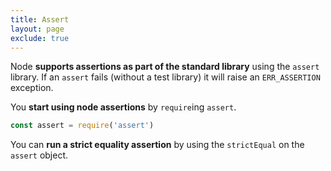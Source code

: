 ```yaml
---
title: Assert
layout: page
exclude: true
---
```


Node **supports assertions as part of the standard library** using the `assert` library. If an `assert` fails (without a test library) it will raise an `ERR_ASSERTION` exception.

You **start using node assertions** by `require`ing `assert`.
```js
const assert = require('assert')
```

You can **run a strict equality assertion** by using the `strictEqual` on the `assert` object.
```js

```
<!--stackedit_data:
eyJoaXN0b3J5IjpbMTI0NTEzNjYzMiwtMjE4MTE5MjkzXX0=
-->